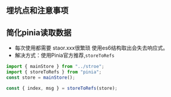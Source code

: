 ## 埋坑点和注意事项


## 简化pinia读取数据
* 每次使用都需要 staor.xxx很繁琐 使用es6结构取出会失去响应式。
* 解决方式：使用Pinia官方推荐,`storeToRefs`

```javascript
import { mainStore } from "../stroe";
import { storeToRefs } from "pinia";
const store = mainStore();

const { index, msg } = storeToRefs(store);
```